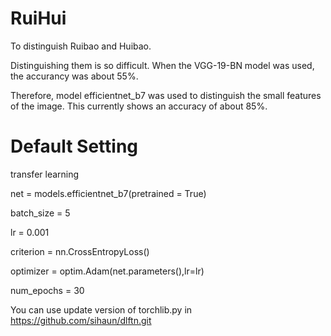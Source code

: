 # RuiHui
To distinguish Ruibao and Huibao.

Distinguishing them is so difficult.
When the VGG-19-BN model was used, the accurancy was about 55%.

Therefore, model efficientnet_b7 was used to distinguish the small features of the image.
This currently shows an accuracy of about 85%.

# Default Setting
transfer learning

net = models.efficientnet_b7(pretrained = True)

batch_size = 5

lr = 0.001

criterion = nn.CrossEntropyLoss()

optimizer = optim.Adam(net.parameters(),lr=lr)

num_epochs = 30

You can use update version of torchlib.py in
https://github.com/sihaun/dlftn.git
